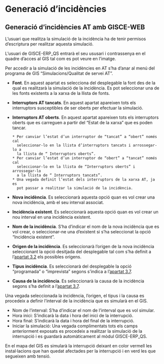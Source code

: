# Generació d’incidències
## Generació d’incidències AT amb GISCE-WEB

L’usuari que realitza la simulació de la incidència ha de tenir permisos
d’escriptura per realitzar aquesta simulació.

L’usuari de GISCE-ERP_QS entrarà el seu ususari i contrassenya en el quadre
d’acces al GIS tal com es pot veure en l’imatge.

Per accedir a la simulació de les incidències en AT s’ha d’anar al menú del
programa de GIS “Simulacions/Qualitat de servei AT”.

* **Font**. En aquest apartat es selecciona del desplegable la font des de la qual
  es realitzarà la simulació de la incidència. Es pot seleccionar una de les
  fonts existents a la xarxa de la llista de fonts.
* **Interruptors AT tancats**. En aquest apartat apareixen tots els interruptors
  susceptibles de ser oberts per efectuar la simulació.
* **Interruptors AT oberts**. En aquest apartat apareixen tots els interruptors
  oberts que es carreguen a partir del “Estat de la xarxa” que es poden tancar.

      * Per canviar l’estat d’un interruptor de “tancat” a “obert” només cal
        seleccionar-lo en la llista d’interruptors tancats i arrossegar-lo a
        la llista de “ Interruptors oberts”.
      * Per canviar l’estat d’un interruptor de “obert” a “tancat” només cal
        seleccionar-lo en la llista de “Interruptors oberts” i arrossegar-lo
        a la llista de “ Interruptors tancats”.
      * Una vegada definit l’estat dels interruptors de la xarxa AT, ja es
        pot passar a realitzar la simulació de la incidència.

* **Nova incidència**. Es seleccionarà aquesta opció quan es vol crear una nova
  incidència, amb el seu interval associat.
* **Incidència existent**. Es seleccionarà aquesta opció quan es vol crear un
  nou interval en una incidència existent.
* **Nom de la  incidència**. S’ha d’indicar el nom de la nova incidència que es
  vol crear, o seleccionar-ne una d’existent si s’ha seleccionat la opció
  “Incidència existent”.
* **Origen de la incidència**. Es seleccionarà l’origen de la nova incidència
  seleccionant la opció desitjada del desplegable tal com s’ha definit a
  l’[apartat 3.2](termes_i_def.md#recollida-dinformacio) els possibles orígens.
* **Tipus incidència**. Es seleccionarà del desplegable la opció “programada”
  o “imprevista” segons s’indica a l’[apartat 3.7](termes_i_def.md#desagregacio-de-les-dades-de-la-interrupcio).
* **Causa de la incidència**. Es seleccionarà la causa de la incidència segons
  s’ha definit a l’[apartat 3.7](termes_i_def.md#desagregacio-de-les-dades-de-la-interrupcio).

Una vegada seleccionada la incidència, l’origen, el tipus i la causa es
procedeix a definir l’interval de la incidència que es simularà en el GIS.

* Nom de l’interval: S’ha d’indicar el nom de l’interval que es vol simular.
* Hora inici: S’indicarà la data i hora del inici de la interrupció.
* Hora final: S’indicarà la data i hora del final de la interrupció.
* Iniciar la simulació: Una vegada complimentats tots els camps anteriorment
  exposats es procedeix a realitzar la simulació de la interrupció i es guardarà
  automàticament al mòdul GISCE-ERP_QS.

En el mapa del GIS es simularà la interrupció deixant en color vermell les
instal·lacions que han quedat afectades per la interrupció i en verd les que
segueixen amb tensió.
